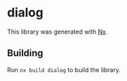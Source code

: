 # dialog

This library was generated with [Nx](https://nx.dev).

## Building

Run `nx build dialog` to build the library.
